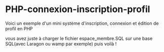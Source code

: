 # PHP-connexion-inscription-profil

Voici un exemple d'un mini système d'inscription, connexion et édition de profil en PHP

vous avez juste à charger le fichier espace_membre.SQL sur une base SQL(avec Laragon ou wamp par exemple) puis voilà !
